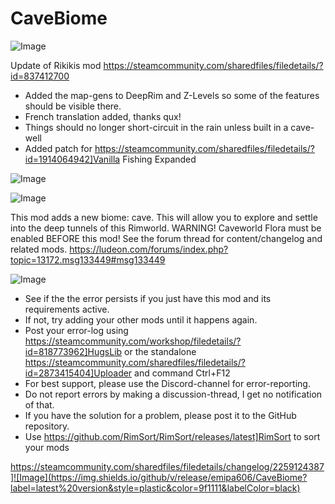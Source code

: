 # CaveBiome

![Image](https://i.imgur.com/buuPQel.png)

Update of Rikikis mod
https://steamcommunity.com/sharedfiles/filedetails/?id=837412700

- Added the map-gens to DeepRim and Z-Levels so some of the features should be visible there.
- French translation added, thanks qux!
- Things should no longer short-circuit in the rain unless built in a cave-well
- Added patch for https://steamcommunity.com/sharedfiles/filedetails/?id=1914064942]Vanilla Fishing Expanded

![Image](https://i.imgur.com/pufA0kM.png)

	
![Image](https://i.imgur.com/Z4GOv8H.png)


This mod adds a new biome: cave. This will allow you to explore and settle into the deep tunnels of this Rimworld.
WARNING! Caveworld Flora must be enabled BEFORE this mod!
See the forum thread for content/changelog and related mods. https://ludeon.com/forums/index.php?topic=13172.msg133449#msg133449


![Image](https://i.imgur.com/PwoNOj4.png)



-  See if the the error persists if you just have this mod and its requirements active.
-  If not, try adding your other mods until it happens again.
-  Post your error-log using https://steamcommunity.com/workshop/filedetails/?id=818773962]HugsLib or the standalone https://steamcommunity.com/sharedfiles/filedetails/?id=2873415404]Uploader and command Ctrl+F12
-  For best support, please use the Discord-channel for error-reporting.
-  Do not report errors by making a discussion-thread, I get no notification of that.
-  If you have the solution for a problem, please post it to the GitHub repository.
-  Use https://github.com/RimSort/RimSort/releases/latest]RimSort to sort your mods



https://steamcommunity.com/sharedfiles/filedetails/changelog/2259124387]![Image](https://img.shields.io/github/v/release/emipa606/CaveBiome?label=latest%20version&style=plastic&color=9f1111&labelColor=black)

